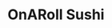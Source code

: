 ---
layout: place
title: "OnARoll Sushi"
permalink: /florida/tampa/onaroll-sushi.html
stateAbbr: FL
stateName: Florida
cityName: Tampa
seo:
  name: "OnARoll Sushi"
  type: Restaurant
  links: http://www.onarollsushiandthai.com/
description: "Bright, casual eatery offering creative, customizable rolls & specialties including sushi burritos. Looking for sushi in Tampa, Florida? Check out OnARoll Su..."
place_id: ChIJ7aUBZozEwogR8TnbN0B5YQo
photos:
  - name: >-
      places/ChIJ7aUBZozEwogR8TnbN0B5YQo/photos/AeeoHcJUEhpBmBDy6DY85F9qV6GZ8cBiGuGUXs8Ty_z60fmldUOeN2OcY286qEZrKLpU7tGaTFYRiCz9ltflhDPsnHcFmTSZsTy5TXC58kTFRB0RtQN832L73NExSZqzztlUKI0rU0vGnsMqdTIp5y5ZoOSHXT3vfBaEC4p0-lIpkeax8adkjSeBmMMARjgT0ffRa_BooHOHnCxC39AOMs0gqP1i_Kz2Z3z7kFQ9wwJedhtyieiyDSnmz3qAwDkcHul7OTToBkJDgAlp7DGP5nEYzmepy1DJFfFhipoizpwYcxef73jL0zl5qoQYDwOL8Y0An1EHtocEMkG6VkTnoKdRjpKk9qbKBKXrPydXHZxkGKbxD1QXhoiY1o0FTs4WKA7JflUsIwtMnSXCXqoYUHAfhMGvgXftbK-rrM2bMabZrRU64m-v
    widthPx: 4016
    heightPx: 3008
    authorAttributions:
      - displayName: José Pagán
        uri: https://maps.google.com/maps/contrib/114950547395292028618
        photoUri: >-
          https://lh3.googleusercontent.com/a-/ALV-UjVMvDAhL4KpyC2KIZxLL3HR7HbWcmTT_c7QbCRKTWYI96ICyEolHA=s100-p-k-no-mo
    flagContentUri: >-
      https://www.google.com/local/imagery/report/?cb_client=maps_api_places.places_api&image_key=!1e10!2sCIHM0ogKEICAgICkr-bm5AE&hl=en-US
    googleMapsUri: >-
      https://www.google.com/maps/place//data=!3m4!1e2!3m2!1sCIHM0ogKEICAgICkr-bm5AE!2e10!4m2!3m1!1s0x88c2c48c6601a5ed:0xa61794037db39f1
  - name: >-
      places/ChIJ7aUBZozEwogR8TnbN0B5YQo/photos/AeeoHcI-5olMUOwScymk9LBWWMriBpeX427ozKIOlqyXOrImsDwyIK8UQwiL8Q4ltN5zz_5X4yswxzkwcgk_Uujt3XBlkcRmawmmVy_FlFss4B66Z_q-WkgGmKxbVTFw4HpPMDk_o8HVwKYjTwpeJPZ6v8le35AuHouTrQqPkmPh3qX1tCJQUGDjSoHkTw3NsyTAKd2FOffscXmRvZADBRxuGXDkuYS35X8IVY9F-V-0-lzmK60W64Q8vzecYuNjQ5Q0MQJ3alDuSLnyNomvJNI8qt41ZndkEDakDc0bCTBWIj9GaQ
    widthPx: 2250
    heightPx: 1500
    authorAttributions:
      - displayName: OnARoll Sushi
        uri: https://maps.google.com/maps/contrib/116165734318024158439
        photoUri: >-
          https://lh3.googleusercontent.com/a/ACg8ocK-DJLV5HvvXtgRMEr3jFE0UQmYhrdv73pnb-dS0hHqa2x3Kw=s100-p-k-no-mo
    flagContentUri: >-
      https://www.google.com/local/imagery/report/?cb_client=maps_api_places.places_api&image_key=!1e10!2sAF1QipNxr6pHKmck6qYQ9gLyGtlmxfs47la_WFMq6Sue&hl=en-US
    googleMapsUri: >-
      https://www.google.com/maps/place//data=!3m4!1e2!3m2!1sAF1QipNxr6pHKmck6qYQ9gLyGtlmxfs47la_WFMq6Sue!2e10!4m2!3m1!1s0x88c2c48c6601a5ed:0xa61794037db39f1
  - name: >-
      places/ChIJ7aUBZozEwogR8TnbN0B5YQo/photos/AeeoHcKkcoLiffHYxoyWBmmqEbag0fa26PufNTyh6hZjnpqvS9PxqZ6vq9IXJtUErQ3S6bQWyQwzy2eotImm2Go-1FW1S-rpgaCtvTotgzM9iMICpA9kJMeZDRDFbcM3u5sqeDIlVKQPNh7MnJBZqzKcJ1VsSAfZo_0YKIdc3OHV2HjcIU_eC-iIepN0kpjsZ6N9wN0pywrF1vi2W4UIi2Lm9ypVwRArmoa1bZ4jpJxpnKreCIArpNQJtXYQ_RdCL7On8jvfuFITnA-pgWX-KpQPJy6jTQEGOIobGyuAyEdcSlK4brkPyJG2KgzdX5EMCbYie87r0Tg0YiJ4gGw99Hj5KUfD5AsQu88CjAkNSgmVlvp9gcvSy1xmaRa14y123Wu25ss4uD9yzBsdPBR0uk5dxE6hdd8Elxv4o7SFSDwkUqWklNJy
    widthPx: 3120
    heightPx: 4160
    authorAttributions:
      - displayName: Misty Davis
        uri: https://maps.google.com/maps/contrib/104347588389511175669
        photoUri: >-
          https://lh3.googleusercontent.com/a-/ALV-UjW_2k-_Dlc68oKL11Ce5DQap8rODc1QPUZ9WOSdBf-TSMrVWnnl=s100-p-k-no-mo
    flagContentUri: >-
      https://www.google.com/local/imagery/report/?cb_client=maps_api_places.places_api&image_key=!1e10!2sCIHM0ogKEICAgIDXlcax2gE&hl=en-US
    googleMapsUri: >-
      https://www.google.com/maps/place//data=!3m4!1e2!3m2!1sCIHM0ogKEICAgIDXlcax2gE!2e10!4m2!3m1!1s0x88c2c48c6601a5ed:0xa61794037db39f1
  - name: >-
      places/ChIJ7aUBZozEwogR8TnbN0B5YQo/photos/AeeoHcIA7EgE8uGF9Z_-Tsg5n6aNlFFhDTZsENtr1y_lZbGKgNGapJFPAohknTqkresKtg1yRAKMTPKKI-PvgyYh5baSpf3d14e4_yLQXi29tV428L2tTlblyH6PsesPz7jduV3UNpJo9MgEe2zm0ueIsawcAdkg6wPI9Yhfw4N_5hJ4A6ms-dRH-GCN82I-inMRfHYYuyAjEFzzDHI8aUafuFL7722zeinudczv-VppHZQY-_vy3pMLRVjRd9JJrbkDK9dW74InG3ulX9rMfOhoOOuzxp_EWySp1Uj-MNf_DskGollpePZEpKJDSRy_fkkVOKt-i0bLSpA8zQjRNAdQc5TUAKcuaVOdu99HRk3tMCygREAll55uyPC46y9Sdou1p6bUDQYF7DJrhYphYkPzVgrlcooOV63t5aXjZA01zQWmI3c0
    widthPx: 3539
    heightPx: 2187
    authorAttributions:
      - displayName: Renáta Han
        uri: https://maps.google.com/maps/contrib/100278463342652518086
        photoUri: >-
          https://lh3.googleusercontent.com/a-/ALV-UjUx708clHTIuktp0np2-NS7M0dClBPkORqsHh2DeGfwYsaF6v680g=s100-p-k-no-mo
    flagContentUri: >-
      https://www.google.com/local/imagery/report/?cb_client=maps_api_places.places_api&image_key=!1e10!2sCIHM0ogKEICAgIC3gPjhjAE&hl=en-US
    googleMapsUri: >-
      https://www.google.com/maps/place//data=!3m4!1e2!3m2!1sCIHM0ogKEICAgIC3gPjhjAE!2e10!4m2!3m1!1s0x88c2c48c6601a5ed:0xa61794037db39f1
  - name: >-
      places/ChIJ7aUBZozEwogR8TnbN0B5YQo/photos/AeeoHcKwWkCM5t2sI0yIZr8LghKNOXL-eicg54Ap-dejVOsBxFi0yqFQs3ZSmWiuqhXimnetMr6xYczOH_BepPiJn-EFAYqHMMAvk0xZ6_6Ca7VpOhpgGU36TsTLmEg4LuNJ5ogQBC6MGGqaHotuERsNYbJgDBjz4FIcp7h--z3nZ6kYwbHkFZxmFsAcd8MZ5qrfp18dE4doffsVTXS8S7EASffTQGv-1LZbyM0ZQGV3MPDzNJasbO2KC0soLxRu13Fvhr7Jiybv8CPcO9wlF6k33Mq9cs9wA8JHxABfwWfjl8qOdIRpd05zps-ELjKWnhkn5jjoW8vTpt9t6cWYC_bFGeEJfHjrI1gDhNH3Zq5elN6b0oNqOLwpz8SQaowYPWUefiqmLqUbIrkIvNmHflutKgzyVOvmFzk1gG6kdByU2anSVc17N8St7r1ecKzkTg
    widthPx: 1440
    heightPx: 1920
    authorAttributions:
      - displayName: Bee Travels
        uri: https://maps.google.com/maps/contrib/104088581647177207554
        photoUri: >-
          https://lh3.googleusercontent.com/a/ACg8ocKOnMZEA4PqqWFIBGE_B6ztIvzYc6vflNLWCSzcs1OAgxPM6g=s100-p-k-no-mo
    flagContentUri: >-
      https://www.google.com/local/imagery/report/?cb_client=maps_api_places.places_api&image_key=!1e10!2sCIABIhADycKzqSMWQGfbOpcABU5g&hl=en-US
    googleMapsUri: >-
      https://www.google.com/maps/place//data=!3m4!1e2!3m2!1sCIABIhADycKzqSMWQGfbOpcABU5g!2e10!4m2!3m1!1s0x88c2c48c6601a5ed:0xa61794037db39f1
  - name: >-
      places/ChIJ7aUBZozEwogR8TnbN0B5YQo/photos/AeeoHcI3njIQm6nPjUpU3-VmBHc0Xg3an0cAynwFgKr-K2zdWqO-QOK1CMLBfo10bELw96wIZQ4HFtFCK2v1W8m33xCl4ipezH0j5cEtvB3pZKi5h50y8TLCQCBFl5W2oK4TWIYfv7j28f1_5aX2aFNESoeZ0-BIeBts3_IZWAwjzqz576NMcYW55dUcSsqVHID5fE6PpLtTrzYRTRFQkSR0XbvU18YzsPSL9cEPBjMOJPD2o7v3NibcoftNgLni4Sp6v5vdTaAggqSLCP61k4IIpUD88HeYAKvIftp4VEFbJR1SghxTf-GQYqL0SxYCia8otS25eLsrOhxDxT7V5x-iNMGvFFBsFyzDFp7F_YyZToVYUREKsgrZS6r8uvRmMyjBhnr616Xno2cZSadPRkrFKBJz_K8ksmhgNxADcL0rVTnNbg
    widthPx: 4680
    heightPx: 3510
    authorAttributions:
      - displayName: G
        uri: https://maps.google.com/maps/contrib/113399339938299631455
        photoUri: >-
          https://lh3.googleusercontent.com/a-/ALV-UjUEEVwaoZXBXOuQz1gf-fJZWuCyGPihQCyBXwdYGuDEwTL8b7_P=s100-p-k-no-mo
    flagContentUri: >-
      https://www.google.com/local/imagery/report/?cb_client=maps_api_places.places_api&image_key=!1e10!2sCIHM0ogKEICAgIDn6JjHTg&hl=en-US
    googleMapsUri: >-
      https://www.google.com/maps/place//data=!3m4!1e2!3m2!1sCIHM0ogKEICAgIDn6JjHTg!2e10!4m2!3m1!1s0x88c2c48c6601a5ed:0xa61794037db39f1
  - name: >-
      places/ChIJ7aUBZozEwogR8TnbN0B5YQo/photos/AeeoHcLxNTv-LiPZv0c1jppr9mDWUGMh-jhIAtCscqJBImIOpkhUYxUPPWsDfFjOZ-IhCsEAeTVjTDA5Sfb4hOSZcIQWpKx6xGra0c7gWvS-lFj82nxPK-vvESaYImUtazeva71B3QemAZIizCjexHJ7JtIBrX3vZ-x74r-FQcrBJRfLsZ_ttMU1PQLljG6ihEQtwpOqEOzLI2ULIJm2p9EW08OQvIHuNN7ZnBX773Rv7IPDgvFU-sxWR2Z0MwJVkFUa-eP-ph_ohAy6hNS62rxEJOk0DsozKOLwz-8rbRAl0qbSbooLP8og3Vg04aT7PlnyhxShW86Yb8e5RSfq2hcWNOvJQJh3vp3qCGzx2kU5JP2QMIZS901n-JCPn3LLAOoqvHA2WCtYUzHtKWCS5I5M4rNBDJW0viPFwwfyVqctmXCzMA
    widthPx: 4032
    heightPx: 3024
    authorAttributions:
      - displayName: Landon Bellamy
        uri: https://maps.google.com/maps/contrib/117857999535766081066
        photoUri: >-
          https://lh3.googleusercontent.com/a-/ALV-UjVN-BBNsjdURFRY4miVsqleL_cuipj_aNsz1JdajpaGtTQgnuyU=s100-p-k-no-mo
    flagContentUri: >-
      https://www.google.com/local/imagery/report/?cb_client=maps_api_places.places_api&image_key=!1e10!2sCIHM0ogKEICAgIDd0dD2aA&hl=en-US
    googleMapsUri: >-
      https://www.google.com/maps/place//data=!3m4!1e2!3m2!1sCIHM0ogKEICAgIDd0dD2aA!2e10!4m2!3m1!1s0x88c2c48c6601a5ed:0xa61794037db39f1
  - name: >-
      places/ChIJ7aUBZozEwogR8TnbN0B5YQo/photos/AeeoHcJbv9r448isj3DqnNMhYtgo5_VrUnLIuZvYYExzLwLroLBCeosbt22SDj-NR_PMLAQdcXziULvuzIH5TjhL0F69rhHIwT6uvtsGTliShPRgtY9VWhgjr50n_GFi29AyM4Z6fPdd5CwMk4wN2ogGvOOuA5aMoD1xRNvbJMsx-BsS2IGv04NJJOHUGUPDHCa0P-KoshcPsOvE-zv-4wPNzC4WdPLjP7cCFniFL5oaGxkB6ldL188orNMgOM3zKuDWEO8M3BW6JM9jMITnU34KqCIaEELb9pnT1-CjgWJiBhudGRjZDUeBieIA1ZQLVus1bPFJ0K5yHL-tdzwSyDGaoROL9jwbVantwDkNuuIpTVSOGFQQDYG1Vd4RprazmDqK2KGpKqunh_bCdBn1qJZHxV4QUI89W93m3q6KligLZNZmkA
    widthPx: 4032
    heightPx: 3024
    authorAttributions:
      - displayName: Landon Bellamy
        uri: https://maps.google.com/maps/contrib/117857999535766081066
        photoUri: >-
          https://lh3.googleusercontent.com/a-/ALV-UjVN-BBNsjdURFRY4miVsqleL_cuipj_aNsz1JdajpaGtTQgnuyU=s100-p-k-no-mo
    flagContentUri: >-
      https://www.google.com/local/imagery/report/?cb_client=maps_api_places.places_api&image_key=!1e10!2sCIHM0ogKEICAgIDd0dD2RA&hl=en-US
    googleMapsUri: >-
      https://www.google.com/maps/place//data=!3m4!1e2!3m2!1sCIHM0ogKEICAgIDd0dD2RA!2e10!4m2!3m1!1s0x88c2c48c6601a5ed:0xa61794037db39f1
  - name: >-
      places/ChIJ7aUBZozEwogR8TnbN0B5YQo/photos/AeeoHcLuaQzPdrUuhTtVbXXctlEqQJexzxfJbMpHhWK_i1kM77Kk6PbtePnWWaLN5_NFedcDwqlPOSka-8GlQyKzr87Yt_l4Nz72L7IeAWNTnH4QJuUYj0dd89sk8dBkkKZ9tdyVFexGvqPoU9S5fYGdISw-FgPMf6mBa8UNqCafiv6eEUgIK3ymGzzzvWu5z0J58Xi4VVyT-fEEQVuOvIUDvE-ktmVeLcm5bgCO684BzCVOqdHHQGIreYrkqzSN72E6ct3Txgn5Tg-_pfJK9Fnbw2GOtthcff7ZTyopFssrdfbu3guJzVnw0-QoejrsTk2bJT_lYCazOC0Jq6HpWsRkmN793HKNzbQ8GHMIn14iekVObjZa_6-mSEy8E-jIqN_MrkqXfRmSVon1uYiG27RTWoPe95brfz_J5YyQA3Hbis6Fyg
    widthPx: 3072
    heightPx: 4096
    authorAttributions:
      - displayName: Apisit Rungruengsirichok
        uri: https://maps.google.com/maps/contrib/107615475174312098398
        photoUri: >-
          https://lh3.googleusercontent.com/a-/ALV-UjW9WPneZuO9auoCAZypfRukhl59-oHR-UiRhQE653AHE0yJN_I=s100-p-k-no-mo
    flagContentUri: >-
      https://www.google.com/local/imagery/report/?cb_client=maps_api_places.places_api&image_key=!1e10!2sCIHM0ogKEICAgID17OqYWg&hl=en-US
    googleMapsUri: >-
      https://www.google.com/maps/place//data=!3m4!1e2!3m2!1sCIHM0ogKEICAgID17OqYWg!2e10!4m2!3m1!1s0x88c2c48c6601a5ed:0xa61794037db39f1
  - name: >-
      places/ChIJ7aUBZozEwogR8TnbN0B5YQo/photos/AeeoHcJi7l1QtpcTOh8-AWm0tHZn6eYfVZqw8G7vkSI-qCr6ld_naQ4NfP4w-QNUJldHq58rTG12bHK6XMB7cXS0cOYe5assKiABCru7K87CT0GX7s8QKWf0BlsWnDzlZPHZbXhq_T_2UUn73nN_tilEAZcM9y8drSvXO03Pow-Bx1ZYl2x8qShURLUddpi-j2pX4jSRrHuaW5CNbn23zeJLh116yMBKZDOMpKntvQevX2THurOfcKbrjXicP5UrJxJwpN51T3l_FZf3q8JCzA_cV7t2QyYDmIoREyWHp2D8GpjrOnECudWULM4IYit2ABH9Oy1xZhsuE45ylDMK8t6JD-sR1862kiVKsHjumbwp6PJtraND21to8b-KPOCIINdE7CI_lzD7ReyGpwCwpKo-Xj861_ayvlAFqODNlqnHqRA5LQ
    widthPx: 4000
    heightPx: 3000
    authorAttributions:
      - displayName: Mike S.
        uri: https://maps.google.com/maps/contrib/118314786965947179289
        photoUri: >-
          https://lh3.googleusercontent.com/a-/ALV-UjW6IAEhXffavDNK_P_F1cqmwjfAlH_sUzrlm9t8L6tsPFon4pqS=s100-p-k-no-mo
    flagContentUri: >-
      https://www.google.com/local/imagery/report/?cb_client=maps_api_places.places_api&image_key=!1e10!2sCIHM0ogKEICAgIDr5cuLKw&hl=en-US
    googleMapsUri: >-
      https://www.google.com/maps/place//data=!3m4!1e2!3m2!1sCIHM0ogKEICAgIDr5cuLKw!2e10!4m2!3m1!1s0x88c2c48c6601a5ed:0xa61794037db39f1
address: 101 N Franklin St suite c, Tampa, FL 33602, USA
street: 101 N Franklin St suite c
city: Tampa
state: FL
zip: '33602'
country: USA
neighborhood: Downtown
latitude: '27.945768'
longitude: '-82.456864'
accessibility_options:
  wheelchairAccessibleParking: true
  wheelchairAccessibleEntrance: true
  wheelchairAccessibleRestroom: true
  wheelchairAccessibleSeating: true
business_status: OPERATIONAL
name: OnARoll Sushi
google_maps_links:
  directionsUri: >-
    https://www.google.com/maps/dir//''/data=!4m7!4m6!1m1!4e2!1m2!1m1!1s0x88c2c48c6601a5ed:0xa61794037db39f1!3e0
  placeUri: https://maps.google.com/?cid=748012329842194929
  writeAReviewUri: >-
    https://www.google.com/maps/place//data=!4m3!3m2!1s0x88c2c48c6601a5ed:0xa61794037db39f1!12e1
  reviewsUri: >-
    https://www.google.com/maps/place//data=!4m4!3m3!1s0x88c2c48c6601a5ed:0xa61794037db39f1!9m1!1b1
  photosUri: >-
    https://www.google.com/maps/place//data=!4m3!3m2!1s0x88c2c48c6601a5ed:0xa61794037db39f1!10e5
primary_type: Sushi Restaurant
opening_hours:
  regular: null
  current: null
secondary_opening_hours:
  regular:
    weekdayDescriptions: null
    type: null
  current:
    weekdayDescriptions: null
    type: null
phone: (813) 400-1100
price_level: null
price_range: $10 &ndash; $20
rating: '4.4'
rating_count: 378
website: http://www.onarollsushiandthai.com/
reviews:
  - name: >-
      places/ChIJ7aUBZozEwogR8TnbN0B5YQo/reviews/ChZDSUhNMG9nS0VJQ0FnSUN2Z0txdVV3EAE
    relativePublishTimeDescription: 4 months ago
    rating: 5
    text:
      text: >-
        My husband and I have been coming to On A Roll for years!! We will
        sometimes drive up to an hour, but their food is so worth it! Our
        favorites are salmon lover roll and man roll - the owners are extremely
        kind and it is always a pleasure to see them. Give this family-owned
        business a try, you won't regret it!
      languageCode: en
    originalText:
      text: >-
        My husband and I have been coming to On A Roll for years!! We will
        sometimes drive up to an hour, but their food is so worth it! Our
        favorites are salmon lover roll and man roll - the owners are extremely
        kind and it is always a pleasure to see them. Give this family-owned
        business a try, you won't regret it!
      languageCode: en
    authorAttribution:
      displayName: Hannah (Banana)
      uri: https://www.google.com/maps/contrib/110141000104148677670/reviews
      photoUri: >-
        https://lh3.googleusercontent.com/a/ACg8ocJjE4Kva0t_FGWVqG1GYQfUY0Xy1FNu_mcHX-zuxsJdRF8mtA=s128-c0x00000000-cc-rp-mo
    publishTime: '2024-12-06T23:31:34.992283Z'
    flagContentUri: >-
      https://www.google.com/local/review/rap/report?postId=ChZDSUhNMG9nS0VJQ0FnSUN2Z0txdVV3EAE&d=17924085&t=1
    googleMapsUri: >-
      https://www.google.com/maps/reviews/data=!4m6!14m5!1m4!2m3!1sChZDSUhNMG9nS0VJQ0FnSUN2Z0txdVV3EAE!2m1!1s0x88c2c48c6601a5ed:0xa61794037db39f1
  - name: >-
      places/ChIJ7aUBZozEwogR8TnbN0B5YQo/reviews/ChdDSUhNMG9nS0VJQ0FnSUNfb05heWl3RRAB
    relativePublishTimeDescription: 3 months ago
    rating: 5
    text:
      text: >-
        Small, casual, but comfy sushi spot with very friendly and fast service
        in downtown Tampa. We walked in at 3 p.m., and the owner took care of us
        himself. He recommended some menu items and prepared them very quickly
        for us.

        We had miso soup and 4 rolls. The man roll, Amanda roll, Brit Volcano,
        and the salmon lover. It was all very good and different from what we
        usually see in sushi restaurants.
      languageCode: en
    originalText:
      text: >-
        Small, casual, but comfy sushi spot with very friendly and fast service
        in downtown Tampa. We walked in at 3 p.m., and the owner took care of us
        himself. He recommended some menu items and prepared them very quickly
        for us.

        We had miso soup and 4 rolls. The man roll, Amanda roll, Brit Volcano,
        and the salmon lover. It was all very good and different from what we
        usually see in sushi restaurants.
      languageCode: en
    authorAttribution:
      displayName: Jorge Soto
      uri: https://www.google.com/maps/contrib/114146252426802186444/reviews
      photoUri: >-
        https://lh3.googleusercontent.com/a-/ALV-UjXQ79CFkamxYWnvlH856YpiNVd0YtsfHjhZoSuj77SeAybP-gUWyg=s128-c0x00000000-cc-rp-mo-ba5
    publishTime: '2025-01-11T20:23:27.638413Z'
    flagContentUri: >-
      https://www.google.com/local/review/rap/report?postId=ChdDSUhNMG9nS0VJQ0FnSUNfb05heWl3RRAB&d=17924085&t=1
    googleMapsUri: >-
      https://www.google.com/maps/reviews/data=!4m6!14m5!1m4!2m3!1sChdDSUhNMG9nS0VJQ0FnSUNfb05heWl3RRAB!2m1!1s0x88c2c48c6601a5ed:0xa61794037db39f1
  - name: >-
      places/ChIJ7aUBZozEwogR8TnbN0B5YQo/reviews/ChdDSUhNMG9nS0VJQ0FnTUNRbXYzNi1nRRAB
    relativePublishTimeDescription: a month ago
    rating: 5
    text:
      text: >-
        This restaurant was amazing! They gave me my food lickidy split and it
        was delicious! I ordered the beef pho for 13.95 which was the cheapest
        and best food I’ve had in Florida so far!
      languageCode: en
    originalText:
      text: >-
        This restaurant was amazing! They gave me my food lickidy split and it
        was delicious! I ordered the beef pho for 13.95 which was the cheapest
        and best food I’ve had in Florida so far!
      languageCode: en
    authorAttribution:
      displayName: Soter Office
      uri: https://www.google.com/maps/contrib/103534305091893602164/reviews
      photoUri: >-
        https://lh3.googleusercontent.com/a-/ALV-UjXx8H49bfHYcZlxTvKNlkoI031eQTGaLerzg4R4wUWKQy7l9wd6=s128-c0x00000000-cc-rp-mo
    publishTime: '2025-03-03T18:10:44.751108Z'
    flagContentUri: >-
      https://www.google.com/local/review/rap/report?postId=ChdDSUhNMG9nS0VJQ0FnTUNRbXYzNi1nRRAB&d=17924085&t=1
    googleMapsUri: >-
      https://www.google.com/maps/reviews/data=!4m6!14m5!1m4!2m3!1sChdDSUhNMG9nS0VJQ0FnTUNRbXYzNi1nRRAB!2m1!1s0x88c2c48c6601a5ed:0xa61794037db39f1
  - name: >-
      places/ChIJ7aUBZozEwogR8TnbN0B5YQo/reviews/ChdDSUhNMG9nS0VJQ0FnSURkMGREMnlBRRAB
    relativePublishTimeDescription: a year ago
    rating: 4
    text:
      text: >-
        A nice little sushi place that’s hidden in the depths of Downtown Tampa.
        This place isn’t in the best condition being under a parking garage, as
        the floors were dirty. However, there were some redeeming points about
        the decor; like the mural on the wall. The service was very friendly and
        was quick with our food.


        The food here is great! I enjoyed my Crab Rangoon here. The chicken
        curry had a great flavor to it, as well as the rice. My sushi tasted
        alright, but it wasn’t excellent as the curry. Overall, would come here
        if you’re willing to get some Japanese food in Downtown Tampa.
      languageCode: en
    originalText:
      text: >-
        A nice little sushi place that’s hidden in the depths of Downtown Tampa.
        This place isn’t in the best condition being under a parking garage, as
        the floors were dirty. However, there were some redeeming points about
        the decor; like the mural on the wall. The service was very friendly and
        was quick with our food.


        The food here is great! I enjoyed my Crab Rangoon here. The chicken
        curry had a great flavor to it, as well as the rice. My sushi tasted
        alright, but it wasn’t excellent as the curry. Overall, would come here
        if you’re willing to get some Japanese food in Downtown Tampa.
      languageCode: en
    authorAttribution:
      displayName: Landon Bellamy
      uri: https://www.google.com/maps/contrib/117857999535766081066/reviews
      photoUri: >-
        https://lh3.googleusercontent.com/a-/ALV-UjVN-BBNsjdURFRY4miVsqleL_cuipj_aNsz1JdajpaGtTQgnuyU=s128-c0x00000000-cc-rp-mo-ba7
    publishTime: '2024-02-24T13:32:42.763971Z'
    flagContentUri: >-
      https://www.google.com/local/review/rap/report?postId=ChdDSUhNMG9nS0VJQ0FnSURkMGREMnlBRRAB&d=17924085&t=1
    googleMapsUri: >-
      https://www.google.com/maps/reviews/data=!4m6!14m5!1m4!2m3!1sChdDSUhNMG9nS0VJQ0FnSURkMGREMnlBRRAB!2m1!1s0x88c2c48c6601a5ed:0xa61794037db39f1
  - name: >-
      places/ChIJ7aUBZozEwogR8TnbN0B5YQo/reviews/ChdDSUhNMG9nS0VJQ0FnTURRa2VfRWpRRRAB
    relativePublishTimeDescription: a month ago
    rating: 1
    text:
      text: >-
        Called to let them know they forgot my avocado on my poke bowl. “Do you
        wanna come back and get it!?” No sir, your time to get the order right
        passed. “Maybe double avocado next time I come in?” I work RIGHT next
        door at the PNC building so I’d be back to order again, no big deal.
        Dude laughed like I was ignorant for asking, was that necessary or
        customer care oriented? Not at all.
      languageCode: en
    originalText:
      text: >-
        Called to let them know they forgot my avocado on my poke bowl. “Do you
        wanna come back and get it!?” No sir, your time to get the order right
        passed. “Maybe double avocado next time I come in?” I work RIGHT next
        door at the PNC building so I’d be back to order again, no big deal.
        Dude laughed like I was ignorant for asking, was that necessary or
        customer care oriented? Not at all.
      languageCode: en
    authorAttribution:
      displayName: Z
      uri: https://www.google.com/maps/contrib/108033267060471718030/reviews
      photoUri: >-
        https://lh3.googleusercontent.com/a/ACg8ocLybUaxRKMzttTAsL04Z-Hna-LVw35zodRYBIp0Qkwcbttnc5VD=s128-c0x00000000-cc-rp-mo-ba4
    publishTime: '2025-03-11T17:14:03.604977Z'
    flagContentUri: >-
      https://www.google.com/local/review/rap/report?postId=ChdDSUhNMG9nS0VJQ0FnTURRa2VfRWpRRRAB&d=17924085&t=1
    googleMapsUri: >-
      https://www.google.com/maps/reviews/data=!4m6!14m5!1m4!2m3!1sChdDSUhNMG9nS0VJQ0FnTURRa2VfRWpRRRAB!2m1!1s0x88c2c48c6601a5ed:0xa61794037db39f1
parking_options: null
payment_options:
  acceptsCreditCards: true
  acceptsDebitCards: true
  acceptsCashOnly: false
  acceptsNfc: true
allow_dogs: null
curbside_pickup: null
delivery: true
dine_in: true
good_for_children: null
good_for_groups: null
good_for_sports: null
live_music: false
menu_for_children: null
outdoor_seating: true
reservable: false
restroom: true
serves_beer: false
serves_breakfast: false
serves_brunch: false
serves_cocktails: false
serves_coffee: null
serves_dinner: true
serves_dessert: true
serves_lunch: true
serves_vegetarian_food: true
serves_wine: false
takeout: true
summary: >-
  Bright, casual eatery offering creative, customizable rolls & specialties
  including sushi burritos.

---